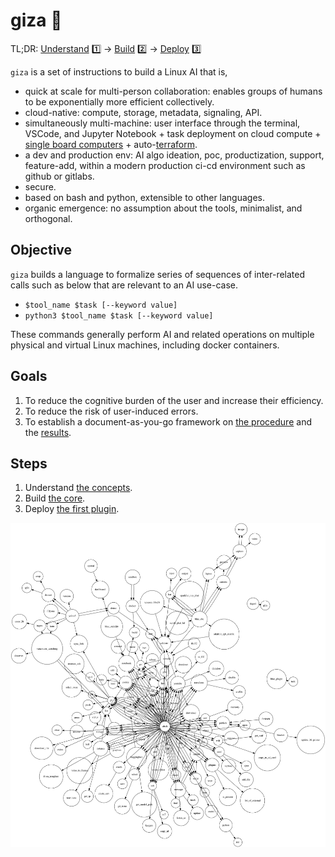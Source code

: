 # giza 🔻

TL;DR: [Understand](./chapters/concepts.md) 1️⃣ -> [Build](./chapters/core.md) 2️⃣ -> [Deploy](./chapters/plugins.md)  3️⃣

`giza` is a set of instructions to build a Linux AI that is,

- quick at scale for multi-person collaboration: enables groups of humans to be exponentially more efficient collectively.
- cloud-native: compute, storage, metadata, signaling, API.
- simultaneously multi-machine: user interface through the terminal, VSCode, and Jupyter Notebook + task deployment on cloud compute + [single board computers](https://github.com/kamangir/blue-bracket) + auto-[terraform](chapters/terraform.md). 
- a dev and production env: AI algo ideation, poc, productization, support, feature-add, within a modern production ci-cd environment such as github or gitlabs.
- secure.
- based on bash and python, extensible to other languages.  
- organic emergence: no assumption about the tools, minimalist, and orthogonal.

## Objective

`giza` builds a language to formalize series of sequences of inter-related calls such as below that are relevant to an AI use-case.

- `$tool_name $task [--keyword value]`
- `python3 $tool_name $task [--keyword value]`

These commands generally perform AI and related operations on multiple physical and virtual Linux machines, including docker containers.

## Goals

1. To reduce the cognitive burden of the user and increase their efficiency.
1. To reduce the risk of user-induced errors.
1. To establish a document-as-you-go framework on [the procedure](./chapters/script.md) and the [results](./chapters/objects.md).

## Steps

1. Understand [the concepts](./chapters/concepts.md).
1. Build [the core](./chapters/core.md).
1. Deploy [the first plugin](./chapters/plugins.md).

![image](giza.png)
